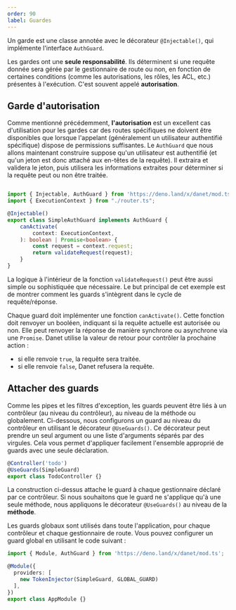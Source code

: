 ```yaml
---
order: 90
label: Guardes
---
```


Un garde est une classe annotée avec le décorateur `@Injectable()`, qui implémente l'interface `AuthGuard`.

Les gardes ont une **seule responsabilité**. Ils déterminent si une requête donnée sera gérée par le gestionnaire de route ou non, en fonction de certaines conditions (comme les autorisations, les rôles, les ACL, etc.) présentes à l'exécution. C'est souvent appelé **autorisation**.

## Garde d'autorisation

Comme mentionné précédemment, **l'autorisation** est un excellent cas d'utilisation pour les gardes car des routes spécifiques ne doivent être disponibles que lorsque l'appelant (généralement un utilisateur authentifié spécifique) dispose de permissions suffisantes. Le `AuthGuard` que nous allons maintenant construire suppose qu'un utilisateur est authentifié (et qu'un jeton est donc attaché aux en-têtes de la requête). Il extraira et validera le jeton, puis utilisera les informations extraites pour déterminer si la requête peut ou non être traitée.

```typescript simple-auth-guard.ts

import { Injectable, AuthGuard } from 'https://deno.land/x/danet/mod.ts';
import { ExecutionContext } from "./router.ts";

@Injectable()
export class SimpleAuthGuard implements AuthGuard {
    canActivate(
        context: ExecutionContext,
    ): boolean | Promise<boolean> {
        const request = context.request;
        return validateRequest(request);
    }
}
```

La logique à l'intérieur de la fonction `validateRequest()` peut être aussi simple ou sophistiquée que nécessaire. Le but principal de cet exemple est de montrer comment les guards s'intègrent dans le cycle de requête/réponse.

Chaque guard doit implémenter une fonction `canActivate()`. Cette fonction doit renvoyer un booléen, indiquant si la requête actuelle est autorisée ou non. Elle peut renvoyer la réponse de manière synchrone ou asynchrone via une `Promise`. Danet utilise la valeur de retour pour contrôler la prochaine action :

- si elle renvoie `true`, la requête sera traitée.
- si elle renvoie `false`, Danet refusera la requête.

## Attacher des guards

Comme les pipes et les filtres d'exception, les guards peuvent être liés à un contrôleur (au niveau du contrôleur), au niveau de la méthode ou globalement. Ci-dessous, nous configurons un guard au niveau du contrôleur en utilisant le décorateur `@UseGuards()`. Ce décorateur peut prendre un seul argument ou une liste d'arguments séparés par des virgules. Cela vous permet d'appliquer facilement l'ensemble approprié de guards avec une seule déclaration.

```typescript todo.controller.ts
@Controller('todo')
@UseGuards(SimpleGuard)
export class TodoController {}
```

La construction ci-dessus attache le guard à chaque gestionnaire déclaré par ce contrôleur. Si nous souhaitons que le guard ne s'applique qu'à une seule méthode, nous appliquons le décorateur `@UseGuards()` au niveau de la **méthode**.

Les guards globaux sont utilisés dans toute l'application, pour chaque contrôleur et chaque gestionnaire de route. Vous pouvez configurer un guard global en utilisant le code suivant :

```typescript app.module.ts
import { Module, AuthGuard } from 'https://deno.land/x/danet/mod.ts';

@Module({
  providers: [
    new TokenInjector(SimpleGuard, GLOBAL_GUARD)
  ],
})
export class AppModule {}
```
